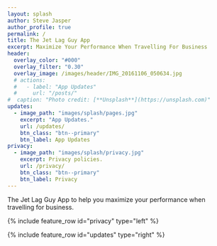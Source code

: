 ```yaml
---
layout: splash
author: Steve Jasper
author_profile: true
permalink: /
title: The Jet Lag Guy App
excerpt: Maximize Your Performance When Travelling For Business
header:
  overlay_color: "#000"
  overlay_filter: "0.30"
  overlay_image: /images/header/IMG_20161106_050634.jpg
  # actions:
  #   - label: "App Updates"
  #     url: "/posts/"
#  caption: "Photo credit: [**Unsplash**](https://unsplash.com)"
updates:
  - image_path: "images/splash/pages.jpg"
    excerpt: "App Updates."
    url: /updates/
    btn_class: "btn--primary"
    btn_label: App Updates
privacy:
  - image_path: "images/splash/privacy.jpg"
    excerpt: Privacy policies.
    url: /privacy/
    btn_class: "btn--primary"
    btn_label: Privacy
---
```


<!-- TODO: Paragraph or two about the app, and links to it in the app stores -->

The Jet Lag Guy App to help you maximize your performance when travelling for business.

{% include feature_row id="privacy" type="left" %}

{% include feature_row id="updates" type="right" %}
